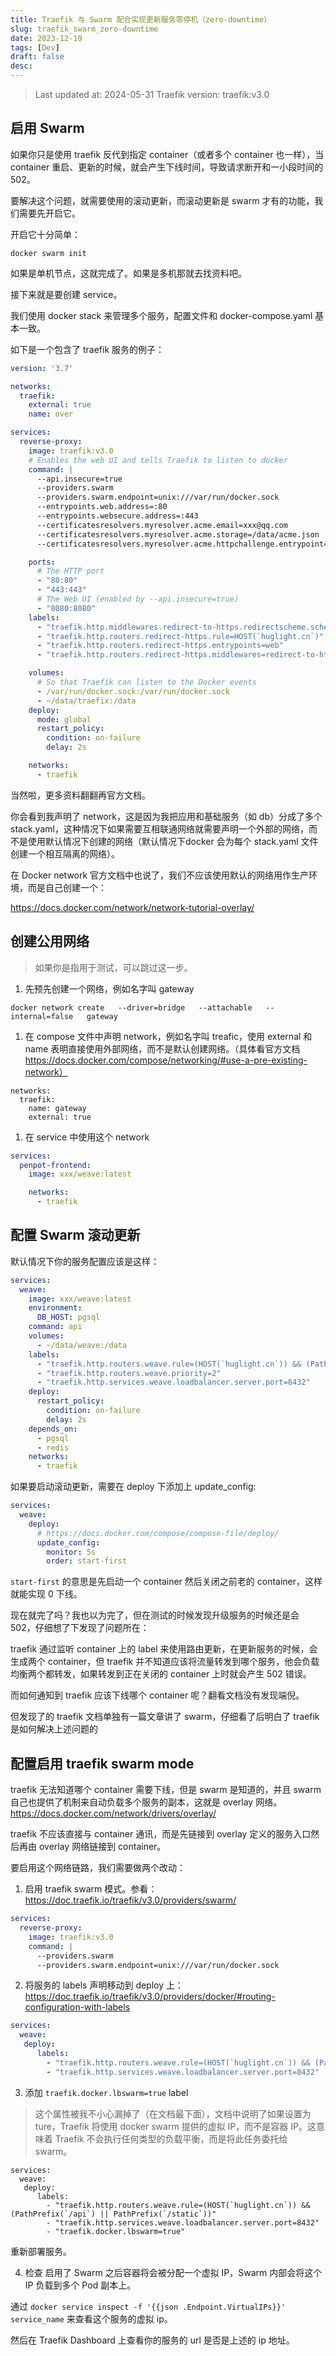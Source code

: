 ```yaml
---
title: Traefik 与 Swarm 配合实现更新服务零停机（zero-downtime）
slug: traefik_swarm_zero-downtime
date: 2023-12-19
tags: [Dev]
draft: false
desc: 
---
```


> Last updated at: 2024-05-31
> Traefik version: traefik:v3.0

## 启用 Swarm

如果你只是使用 traefik 反代到指定 container（或者多个 container 也一样），当 container 重启、更新的时候，就会产生下线时间，导致请求断开和一小段时间的 502。

要解决这个问题，就需要使用的滚动更新，而滚动更新是 swarm 才有的功能，我们需要先开启它。

开启它十分简单：

```shell
docker swarm init
```

如果是单机节点，这就完成了。如果是多机那就去找资料吧。

接下来就是要创建 service。

我们使用 docker stack 来管理多个服务，配置文件和 docker-compose.yaml 基本一致。

如下是一个包含了 traefik 服务的例子：

```yaml
version: '3.7'

networks:
  traefik:
    external: true
    name: over

services:
  reverse-proxy:
    image: traefik:v3.0
    # Enables the web UI and tells Traefik to listen to docker
    command: |
      --api.insecure=true
      --providers.swarm
      --providers.swarm.endpoint=unix:///var/run/docker.sock
      --entrypoints.web.address=:80
      --entrypoints.websecure.address=:443
      --certificatesresolvers.myresolver.acme.email=xxx@qq.com
      --certificatesresolvers.myresolver.acme.storage=/data/acme.json
      --certificatesresolvers.myresolver.acme.httpchallenge.entrypoint=web

    ports:
      # The HTTP port
      - "80:80"
      - "443:443"
      # The Web UI (enabled by --api.insecure=true)
      - "8080:8080"
    labels:
      - "traefik.http.middlewares.redirect-to-https.redirectscheme.scheme=https"
      - "traefik.http.routers.redirect-https.rule=HOST(`huglight.cn`)"
      - "traefik.http.routers.redirect-https.entrypoints=web"
      - "traefik.http.routers.redirect-https.middlewares=redirect-to-https"

    volumes:
      # So that Traefik can listen to the Docker events
      - /var/run/docker.sock:/var/run/docker.sock
      - ~/data/traefix:/data
    deploy:
      mode: global
      restart_policy:
        condition: on-failure
        delay: 2s

    networks:
      - traefik
```

当然啦，更多资料翻翻再官方文档。

你会看到我声明了 network，这是因为我把应用和基础服务（如 db）分成了多个 stack.yaml，这种情况下如果需要互相联通网络就需要声明一个外部的网络，而不是使用默认情况下创建的网络（默认情况下docker 会为每个 stack.yaml 文件创建一个相互隔离的网络）。

在 Docker network 官方文档中也说了，我们不应该使用默认的网络用作生产环境，而是自己创建一个：

https://docs.docker.com/network/network-tutorial-overlay/

## 创建公用网络

> 如果你是指用于测试，可以跳过这一步。
>

1. 先预先创建一个网络，例如名字叫 gateway

```shell
docker network create   --driver=bridge   --attachable   --internal=false   gateway
```

1. 在  compose 文件中声明 network，例如名字叫 treafic，使用 external 和 name 表明直接使用外部网络，而不是默认创建网络。（具体看官方文档 https://docs.docker.com/compose/networking/#use-a-pre-existing-network）

```shell
networks:
  traefik:
    name: gateway
    external: true
```

1. 在 service 中使用这个 network

```yaml
services:
  penpot-frontend:
    image: xxx/weave:latest

    networks:
      - traefik
```


## 配置 Swarm 滚动更新

默认情况下你的服务配置应该是这样：

```yaml
services:
  weave:
    image: xxx/weave:latest
    environment:
      DB_HOST: pgsql
    command: api
    volumes:
      - ~/data/weave:/data
    labels:
      - "traefik.http.routers.weave.rule=(HOST(`huglight.cn`)) && (PathPrefix(`/api`) || PathPrefix(`/static`))"
      - "traefik.http.routers.weave.priority=2"
      - "traefik.http.services.weave.loadbalancer.server.port=8432"
    deploy:
      restart_policy:
        condition: on-failure
        delay: 2s
    depends_on:
      - pgsql
      - redis
    networks:
      - traefik
```

如果要启动滚动更新，需要在 deploy 下添加上 update_config:

```yaml
services:
  weave:
    deploy:
      # https://docs.docker.com/compose/compose-file/deploy/
      update_config:
        monitor: 5s
        order: start-first
```

`start-first` 的意思是先启动一个 container 然后关闭之前老的 container，这样就能实现 0 下线。

现在就完了吗？我也以为完了，但在测试的时候发现升级服务的时候还是会 502，仔细想了下发现了问题所在：

traefik 通过监听 container 上的 label 来使用路由更新，在更新服务的时候，会生成两个 container，但 traefik 并不知道应该将流量转发到哪个服务，他会负载均衡两个都转发，如果转发到正在关闭的 container 上时就会产生 502 错误。

而如何通知到 traefik 应该下线哪个 container 呢？翻看文档没有发现端倪。

但发现了的 traefik 文档单独有一篇文章讲了 swarm，仔细看了后明白了 traefik 是如何解决上述问题的

## 配置启用 traefik swarm mode

traefik 无法知道哪个 container 需要下线，但是 swarm 是知道的，并且 swarm 自己也提供了机制来自动负载多个服务的副本，这就是 overlay 网络。https://docs.docker.com/network/drivers/overlay/

traefik 不应该直接与 container 通讯，而是先链接到 overlay 定义的服务入口然后再由 overlay 网络链接到 container。

要启用这个网络链路，我们需要做两个改动：

1. 启用 traefik swarm 模式。参看：https://doc.traefik.io/traefik/v3.0/providers/swarm/

```yaml
services:
  reverse-proxy:
    image: traefik:v3.0
    command: |
      --providers.swarm
      --providers.swarm.endpoint=unix:///var/run/docker.sock
```

2. 将服务的 labels 声明移动到 deploy 上：https://doc.traefik.io/traefik/v3.0/providers/docker/#routing-configuration-with-labels

```yaml
services:
  weave:
   deploy:
      labels:
        - "traefik.http.routers.weave.rule=(HOST(`huglight.cn`)) && (PathPrefix(`/api`) || PathPrefix(`/static`))"
        - "traefik.http.services.weave.loadbalancer.server.port=8432"

```

3. 添加 `traefik.docker.lbswarm=true` label

> 这个属性被我不小心漏掉了（在文档最下面），文档中说明了如果设置为 ture，Traefik 将使用 docker swarm 提供的虚拟 IP，而不是容器 IP。这意味着 Traefik 不会执行任何类型的负载平衡，而是将此任务委托给 swarm。

```
services:
  weave:
   deploy:
      labels:
        - "traefik.http.routers.weave.rule=(HOST(`huglight.cn`)) && (PathPrefix(`/api`) || PathPrefix(`/static`))"
        - "traefik.http.services.weave.loadbalancer.server.port=8432"
        - "traefik.docker.lbswarm=true"
```

重新部署服务。

4. 检查
启用了 Swarm 之后容器将会被分配一个虚拟 IP，Swarm 内部会将这个 IP 负载到多个 Pod 副本上。

通过 `docker service inspect -f '{{json .Endpoint.VirtualIPs}}' service_name` 来查看这个服务的虚拟 ip。

然后在 Traefik Dashboard 上查看你的服务的 url 是否是上述的 ip 地址。
